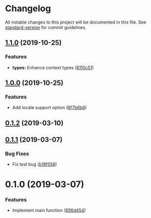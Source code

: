 # Changelog

All notable changes to this project will be documented in this file. See [standard-version](https://github.com/conventional-changelog/standard-version) for commit guidelines.

## [1.1.0](https://github.com/potato4d/nuxt-dayjs-module/compare/v1.0.0...v1.1.0) (2019-10-25)


### Features

* **types:** Enhance context types ([8110c51](https://github.com/potato4d/nuxt-dayjs-module/commit/8110c51e4ed2a722c21900b8f91c488e9aed61fd))

## [1.0.0](https://github.com/potato4d/nuxt-dayjs-module/compare/v0.1.2...v1.0.0) (2019-10-25)


### Features

* Add locale support option ([6f7b6b6](https://github.com/potato4d/nuxt-dayjs-module/commit/6f7b6b6f19d4faef0080af70ff8e464ca66cf8cd))

## [0.1.2](https://github.com/potato4d/nuxt-dayjs-module/compare/v0.1.1...v0.1.2) (2019-03-10)



## [0.1.1](https://github.com/potato4d/nuxt-dayjs-module/compare/v0.1.0...v0.1.1) (2019-03-07)


### Bug Fixes

* Fix test bug ([b18f558](https://github.com/potato4d/nuxt-dayjs-module/commit/b18f558))



# 0.1.0 (2019-03-07)


### Features

* Implement main function ([856d454](https://github.com/potato4d/nuxt-dayjs-module/commit/856d454))
